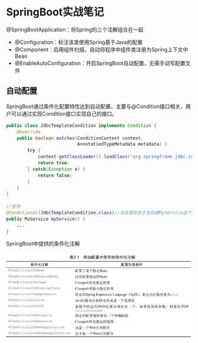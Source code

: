 # SpringBoot实战笔记

@SpringBootApplication：将Spring的三个注解组合在一起

- @Configuration：标注该类使用Spring基于Java的配置
- @Component：启用组件扫描，自动将程序中组件类注册为Spring上下文中Bean
- @EnableAutoConfiguration：开启SpringBoot自动配置，无需手动写配置文件



## 自动配置

SpringBoot通过条件化配置特性达到自动配置，主要与@Condition接口相关，用户可以通过实现Condition接口实现自己的接口。

```java
public class JdbcTemplateCondition implements Condition {
    @Override
    public boolean matches(ConditionContext context,
                           AnnotatiedTypeMetadata metadata) {
        try	{
            context.getClassLoader().loadClass("org.springframe.jdbc.core.JdbcTemplate");//判断classpath中是否存在JdbcTemplate类是否存在
            return true;
        } catch(Exception e) {
            return false;
        }
    }
}

//使用
@Conditional(JdbcTemplateCondition.class)//当该类存在才会创建MyService这个Bean
public MuService myService() {
    ...
}
```

SpringBoot中提供的条件化注解

![](../img/conditional.png)

